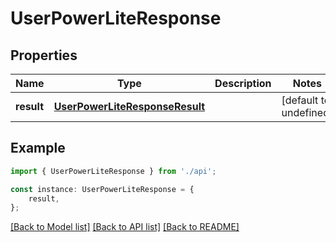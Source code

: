 # UserPowerLiteResponse


## Properties

Name | Type | Description | Notes
------------ | ------------- | ------------- | -------------
**result** | [**UserPowerLiteResponseResult**](UserPowerLiteResponseResult.md) |  | [default to undefined]

## Example

```typescript
import { UserPowerLiteResponse } from './api';

const instance: UserPowerLiteResponse = {
    result,
};
```

[[Back to Model list]](../README.md#documentation-for-models) [[Back to API list]](../README.md#documentation-for-api-endpoints) [[Back to README]](../README.md)
